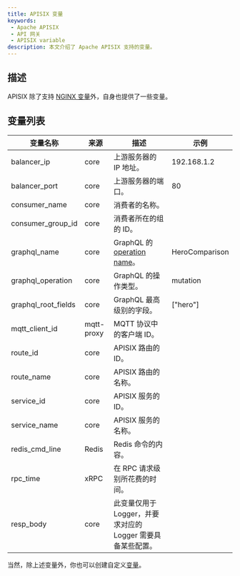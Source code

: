 ```yaml
---
title: APISIX 变量
keywords:
 - Apache APISIX
 - API 网关
 - APISIX variable
description: 本文介绍了 Apache APISIX 支持的变量。
---
```


<!--
#
# Licensed to the Apache Software Foundation (ASF) under one or more
# contributor license agreements.  See the NOTICE file distributed with
# this work for additional information regarding copyright ownership.
# The ASF licenses this file to You under the Apache License, Version 2.0
# (the "License"); you may not use this file except in compliance with
# the License.  You may obtain a copy of the License at
#
#     http://www.apache.org/licenses/LICENSE-2.0
#
# Unless required by applicable law or agreed to in writing, software
# distributed under the License is distributed on an "AS IS" BASIS,
# WITHOUT WARRANTIES OR CONDITIONS OF ANY KIND, either express or implied.
# See the License for the specific language governing permissions and
# limitations under the License.
#
-->

## 描述

APISIX 除了支持 [NGINX 变量](http://nginx.org/en/docs/varindex.html)外，自身也提供了一些变量。

## 变量列表

|    变量名称         |  来源       | 描述                                                                             | 示例              |
|---------------------|----------- |--------------------------------------------------------------------------------- | ---------------- |
| balancer_ip         | core       | 上游服务器的 IP 地址。                                                            | 192.168.1.2      |
| balancer_port       | core       | 上游服务器的端口。                                                                | 80               |
| consumer_name       | core       | 消费者的名称。                                                                    |                  |
| consumer_group_id   | core       | 消费者所在的组的 ID。                                                            |                  |
| graphql_name        | core       | GraphQL 的 [operation name](https://graphql.org/learn/queries/#operation-name)。 | HeroComparison   |
| graphql_operation   | core       | GraphQL 的操作类型。                                                              | mutation         |
| graphql_root_fields | core       | GraphQL 最高级别的字段。                                                          | ["hero"]          |
| mqtt_client_id      | mqtt-proxy | MQTT 协议中的客户端 ID。                                                          |                   |
| route_id            | core       | APISIX 路由的 ID。                                                                |                   |
| route_name          | core       | APISIX 路由的名称。                                                               |                   |
| service_id          | core       | APISIX 服务的 ID。                                                                |                   |
| service_name        | core       | APISIX 服务的名称。                                                               |                   |
| redis_cmd_line      | Redis      | Redis 命令的内容。                                                                |                   |
| rpc_time            | xRPC       | 在 RPC 请求级别所花费的时间。                                                      |                   |
| resp_body           | core       | 此变量仅用于 Logger，并要求对应的 Logger 需要具备某些配置。                            |                  |

当然，除上述变量外，你也可以创建自定义[变量](./plugin-develop.md#register-custom-variable)。
